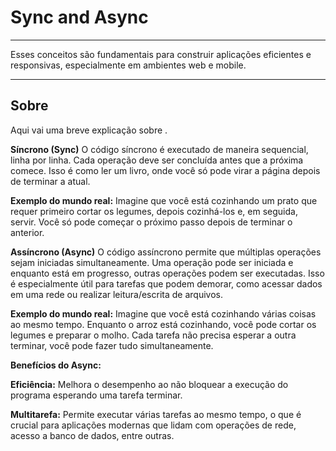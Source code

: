 # Sync and Async

---

Esses conceitos são fundamentais para construir aplicações eficientes e responsivas, especialmente em ambientes web e mobile.

---

## Sobre

Aqui vai uma breve explicação sobre .

**Síncrono (Sync)**
O código síncrono é executado de maneira sequencial, linha por linha. Cada operação deve ser concluída antes que a próxima comece. Isso é como ler um livro, onde você só pode virar a página depois de terminar a atual.

**Exemplo do mundo real:** Imagine que você está cozinhando um prato que requer primeiro cortar os legumes, depois cozinhá-los e, em seguida, servir. Você só pode começar o próximo passo depois de terminar o anterior.

**Assíncrono (Async)**
O código assíncrono permite que múltiplas operações sejam iniciadas simultaneamente. Uma operação pode ser iniciada e enquanto está em progresso, outras operações podem ser executadas. Isso é especialmente útil para tarefas que podem demorar, como acessar dados em uma rede ou realizar leitura/escrita de arquivos.

**Exemplo do mundo real:** Imagine que você está cozinhando várias coisas ao mesmo tempo. Enquanto o arroz está cozinhando, você pode cortar os legumes e preparar o molho. Cada tarefa não precisa esperar a outra terminar, você pode fazer tudo simultaneamente.

**Benefícios do Async:**


**Eficiência:** Melhora o desempenho ao não bloquear a execução do programa esperando uma tarefa terminar.

**Multitarefa:** Permite executar várias tarefas ao mesmo tempo, o que é crucial para aplicações modernas que lidam com operações de rede, acesso a banco de dados, entre outras. 